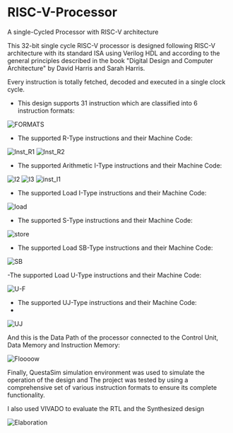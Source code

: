 # RISC-V-Processor
A single-Cycled Processor with RISC-V architecture 

This 32-bit single cycle RISC-V processor is designed following RISC-V architecture with its standard ISA using Verilog HDL and according to the general principles described in the book "Digital Design and Computer Architecture" by David Harris and Sarah Harris.

Every instruction is totally fetched, decoded and executed in a single clock cycle. 

- This design supports 31 instruction which are classified into 6 instruction formats:
  
![FORMATS](https://github.com/SherifMohamed2602/RISC-V-Processor/assets/115986078/571c0182-8d0b-43d5-8a74-48650c84cbed)

- The supported R-Type instructions and their Machine Code:
  
![Inst_R1](https://github.com/SherifMohamed2602/RISC-V-Processor/assets/115986078/10803da9-26d0-4667-bfef-beb38e85da16)
![Inst_R2](https://github.com/SherifMohamed2602/RISC-V-Processor/assets/115986078/04b6982e-3d0f-4192-b694-db844f2a68c9)

- The supported Arithmetic I-Type instructions and their Machine Code:

![I2](https://github.com/SherifMohamed2602/RISC-V-Processor/assets/115986078/42f7daa6-8609-40d1-a236-6d851c4254dc)
![I3](https://github.com/SherifMohamed2602/RISC-V-Processor/assets/115986078/83ce8e70-01bb-4c87-b0f1-aa3f6401a5ac)
![inst_I1](https://github.com/SherifMohamed2602/RISC-V-Processor/assets/115986078/1c8948a3-056f-4960-911d-0785467cb0f5)

- The supported Load I-Type instructions and their Machine Code:
 
![load](https://github.com/SherifMohamed2602/RISC-V-Processor/assets/115986078/bd632e5a-8003-4905-a77e-8fd43cf7c049)

- The supported S-Type instructions and their Machine Code:
  
![store](https://github.com/SherifMohamed2602/RISC-V-Processor/assets/115986078/4cf965b6-6a54-462c-9b07-24f029211594)

- The supported Load SB-Type instructions and their Machine Code:

![SB](https://github.com/SherifMohamed2602/RISC-V-Processor/assets/115986078/86fe320c-335d-408d-8b59-ba0c3651f26d)

-The supported Load U-Type instructions and their Machine Code:

![U-F](https://github.com/SherifMohamed2602/RISC-V-Processor/assets/115986078/f332dd9a-de39-4f44-9aae-ea2603e3c6eb)

- The supported UJ-Type instructions and their Machine Code:
- 
![UJ](https://github.com/SherifMohamed2602/RISC-V-Processor/assets/115986078/cdc4720d-b291-4ffb-9dda-15148aa652eb)

And this is the Data Path of the processor connected to the Control Unit, Data Memory and Instruction Memory:

![Floooow](https://github.com/SherifMohamed2602/RISC-V-Processor/assets/115986078/b98961fc-5a55-433a-8c9d-a6dfe1169575)


Finally, QuestaSim simulation environment was used to simulate the operation of the design and The project was tested by using a comprehensive set of various instruction formats to ensure its complete functionality.

I also used VIVADO to evaluate the RTL and the Synthesized design

![Elaboration](https://github.com/SherifMohamed2602/RISC-V-Processor/assets/115986078/83af68b8-6b31-41a2-8144-f918b55e4fd2)


